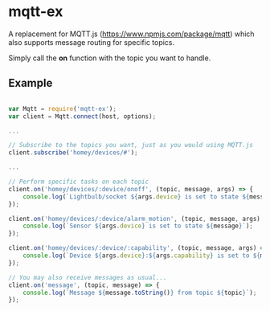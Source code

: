 # mqtt-ex
A replacement for MQTT.js (https://www.npmjs.com/package/mqtt) which
also supports message routing for specific topics.

Simply call the **on** function with the topic you want to handle.

## Example

```javascript

var Mqtt = require('mqtt-ex');
var client = Mqtt.connect(host, options);

...

// Subscribe to the topics you want, just as you would using MQTT.js
client.subscribe('homey/devices/#');

...

// Perform specific tasks on each topic
client.on('homey/devices/:device/onoff', (topic, message, args) => {
	console.log(`Lightbulb/socket ${args.device} is set to state ${message}`);
});

client.on('homey/devices/:device/alarm_motion', (topic, message, args) => {
	console.log(`Sensor ${args.device} is set to state ${message}`);
});

client.on('homey/devices/:device/:capability', (topic, message, args) => {
	console.log(`Device ${args.device}:${args.capability} is set to ${message}`);
});

// You may also receive messages as usual...
client.on('message', (topic, message) => {
	console.log(`Message ${message.toString()} from topic ${topic}`);
});

```

